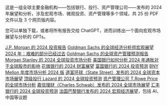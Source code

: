 这是一组全球主要金融机构——包括银行、投行、资产管理公司——发布的 2024 年展望和分析，涉及宏观市场、微观投资、资产管理等多个领域，共 25 份 PDF 文件以及 3 个网页版内容。

您可以单独下载，或者将所有报告交给 ChatGPT，进而训练出一个面向宏观市场展望与分析的 GPTs。

[J.P. Morgan 的 2024 投资报告](https://ioisme-my.sharepoint.com/:b:/g/personal/butters_ioisme_onmicrosoft_com/EfKo-aa8yCRPhdtq4RmAPpABdhGBzLSio1o8RSVfIAHy8w?e=BCjnjo&ref=next.iois.me)
[Goldman Sachs 的全球经济分析师宏观展望 2024 年：艰难的部分已经过去](https://ioisme-my.sharepoint.com/:b:/g/personal/butters_ioisme_onmicrosoft_com/EXIX9D8tJY1CuC1J0w3FOVYBTZJo_TQGiTkNDp1aTczVWA?e=ak4VuW&ref=next.iois.me)
[Goldman Sachs 的全球资产管理预测报告](https://ioisme-my.sharepoint.com/:b:/g/personal/butters_ioisme_onmicrosoft_com/ESelFe8sx_NPjEWTsJhFujUBd3Bk5FVilspiSLqZBbIKMQ?e=epyxQo&ref=next.iois.me)
[Morgan Stanley 的 2024 全球投资市场分析](https://ioisme-my.sharepoint.com/:b:/g/personal/butters_ioisme_onmicrosoft_com/EVJn-aMhUKVMtBU_mxlLBysBSSxCol4FQaiWndAFRjWCoA?e=64UtX7&ref=next.iois.me)
[美国银行如何分析 2024 年通胀对于全球股市的影响](https://ioisme-my.sharepoint.com/:b:/g/personal/butters_ioisme_onmicrosoft_com/EQDspuJIiVFInB1d0GrNOuYBhClQTWZ3pKvwrIkgzKIrMw?e=UJLnYJ&ref=next.iois.me)
[花旗银行的 2024 财富展望](https://ioisme-my.sharepoint.com/:b:/g/personal/butters_ioisme_onmicrosoft_com/Ea6Oi3iOMMNDtc0IDATd9iIBM9xXNCxuBSRMNNmZXyd3KQ?e=sNOnbR&ref=next.iois.me)
[富国银行的 2024 投资预测](https://ioisme-my.sharepoint.com/:b:/g/personal/butters_ioisme_onmicrosoft_com/EY1rDuogfWZBmuBMt5Z0xqEB2wzonwMyixvbsPX56KLF9A?e=QL9gK8&ref=next.iois.me)
[BNY Mellon 年度市场分析 2024 版](https://ioisme-my.sharepoint.com/:b:/g/personal/butters_ioisme_onmicrosoft_com/EVbTNBGXvSNCr-9HgXOWZJsB4oiRFG1bJLpG7JQh3teZNw?e=kFEgcP&ref=next.iois.me)
[道富环球（State Street）发布的 2024 全球资本市场展望](https://ioisme-my.sharepoint.com/:b:/g/personal/butters_ioisme_onmicrosoft_com/EVVYvYfKrAdApNdqHZx-dBwByaQuU-txHL_cvWK8Y4BG4Q?e=NgFIhG&ref=next.iois.me)
[顶级投行 Lazard 的 2024 全球投资预测](https://ioisme-my.sharepoint.com/:b:/g/personal/butters_ioisme_onmicrosoft_com/ETqSiLOAIQlLtlEymiXjvioBaYueVCF_c3jlads7KlmUog?e=qw26Mi&ref=next.iois.me)
[资产管理公司 T.Rowe Price 的全球市场分析](https://ioisme-my.sharepoint.com/:b:/g/personal/butters_ioisme_onmicrosoft_com/EakBRP4kLuVOlM0rB_dSx-ABKofwPGiP-m5lITFkihZk4w?e=k78QCV&ref=next.iois.me)
[嘉信理财（Charles Schwab）发布的 2024 全球市场展望](https://ioisme-my.sharepoint.com/:b:/g/personal/butters_ioisme_onmicrosoft_com/ETP2RzB5GfpJqCH7xVFo1pkBYcH_GlV7J8H0Lq88AHlVzw?e=bMUW7s&ref=next.iois.me)
[汇丰银行的 2024 全球投资预测](https://ioisme-my.sharepoint.com/:b:/g/personal/butters_ioisme_onmicrosoft_com/EVuBcVv9Q7BNjrNsdMh8CsABRmj_5u6qRMG_DjBHvfc2zw?e=PyUgOd&ref=next.iois.me)
[法国巴黎银行发布的 2024 宏观经济展望](https://ioisme-my.sharepoint.com/:b:/g/personal/butters_ioisme_onmicrosoft_com/EcahI-Re1tZNlD3ALe8AhzMBtGOdu2uh370NWHKgliTlZw?e=qnmPb9&ref=next.iois.me)，包括 AI、中国等议题